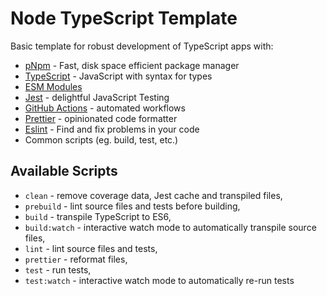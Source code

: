 # Node TypeScript Template

Basic template for robust development of TypeScript apps with:

- [pNpm](https://pnpm.io/) - Fast, disk space efficient package manager
- [TypeScript](https://www.typescriptlang.org/) - JavaScript with syntax for types
- [ESM Modules](https://nodejs.org/api/esm.html)
- [Jest](https://jestjs.io/) - delightful JavaScript Testing
- [GitHub Actions](https://github.com/features/actions) - automated workflows
- [Prettier](https://prettier.io/) - opinionated code formatter
- [Eslint](https://eslint.org/) - Find and fix problems in your code
- Common scripts (eg. build, test, etc.)

## Available Scripts

- `clean` - remove coverage data, Jest cache and transpiled files,
- `prebuild` - lint source files and tests before building,
- `build` - transpile TypeScript to ES6,
- `build:watch` - interactive watch mode to automatically transpile source files,
- `lint` - lint source files and tests,
- `prettier` - reformat files,
- `test` - run tests,
- `test:watch` - interactive watch mode to automatically re-run tests
